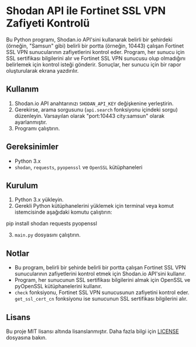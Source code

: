 # Shodan API ile Fortinet SSL VPN Zafiyeti Kontrolü

Bu Python programı, Shodan.io API'sini kullanarak belirli bir şehirdeki (örneğin, "Samsun" gibi) belirli bir portta (örneğin, 10443) çalışan Fortinet SSL VPN sunucularının zafiyetlerini kontrol eder. Program, her sunucu için SSL sertifikası bilgilerini alır ve Fortinet SSL VPN sunucusu olup olmadığını belirlemek için kontrol isteği gönderir. Sonuçlar, her sunucu için bir rapor oluşturularak ekrana yazdırılır.

## Kullanım

1. Shodan.io API anahtarınızı `SHODAN_API_KEY` değişkenine yerleştirin.
2. Gerekirse, arama sorgusunu (`api.search` fonksiyonu içindeki sorgu) düzenleyin. Varsayılan olarak "port:10443 city:samsun" olarak ayarlanmıştır.
3. Programı çalıştırın.

## Gereksinimler

- Python 3.x
- `shodan`, `requests`, `pyopenssl` ve `OpenSSL` kütüphaneleri

## Kurulum

1. Python 3.x yükleyin.
2. Gerekli Python kütüphanelerini yüklemek için terminal veya komut istemcisinde aşağıdaki komutu çalıştırın:

pip install shodan requests pyopenssl

3. `main.py` dosyasını çalıştırın.

## Notlar

- Bu program, belirli bir şehirde belirli bir portta çalışan Fortinet SSL VPN sunucularının zafiyetlerini kontrol etmek için Shodan.io API'sini kullanır.
- Program, her sunucunun SSL sertifikası bilgilerini almak için OpenSSL ve pyOpenSSL kütüphanelerini kullanır.
- `check` fonksiyonu, Fortinet SSL VPN sunucusunun zafiyetini kontrol eder. `get_ssl_cert_cn` fonksiyonu ise sunucunun SSL sertifikası bilgilerini alır.

## Lisans

Bu proje MIT lisansı altında lisanslanmıştır. Daha fazla bilgi için [LICENSE](LICENSE) dosyasına bakın.
